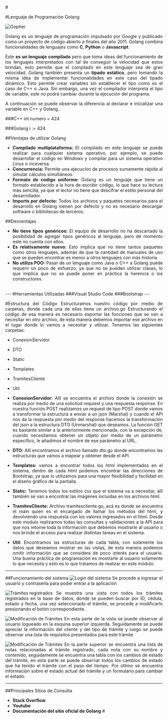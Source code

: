 #<div style="text-align: justify">
#Lenguaje de Programación Golang

![Gopher](https://storage.googleapis.com/jawahar-tech/1560609620174.png)

Golang es un lenguaje de programación impulsado por Google y publicado como un proyecto de código abierto a finales del año 2011. Golang combina funcionalidades de lenguajes como **C**, **Python** o **Javascript**.

Este **es un lenguaje compilado** pero que toma ideas del funcionamiento de los lenguajes interpretados con tal de conseguir la velocidad que estos brindan, esto permite que el compilado en este lenguaje sea de gran velocidad. Golang también presenta un **tipado estático**, pero tomando la misma idea de implementar funcionalidades en este caso del tipado dinámico. Esto permite crear variables sin establecer el tipo como es el caso de C++ o Java. Sin embargo, una vez el compilador interpreta el tipo de variable, este no podrá cambiar durante la ejecución del programa.

A continuación se puede observar la diferencia al declarar e inicializar una variable en C++ y Golang.

###C++
	int numero = 424

###Golang
	i := 424


##Ventajas de utilizar Golang

* **Compilado multiplataforma:** El compilado en este lenguaje se puede realizar para cualquier sistema operativo, por ejemplo, se puede desarrollar el código en Windows y compilar para un sistema operativo Linux o viceversa.
* **Concurrencia:** Permite una ejecución de procesos sumamente rápida al simular cálculos simultáneos.
* **Formato de código uniforme:** Golang es un lenguaje que tiene un formato establecido a la hora de escribir código, lo que hace su lectura más sencilla, ya que el lector no tiene que descifrar el estilo personal del desarrollador.
* **Imports por defecto:** Todos los archivos y paquetes necesarios para el desarrollo en Golang vienen por defecto y no es necesario descargar software o bibliotecas de terceros.

##Desventajas

* **No tiene tipos genéricos:** El equipo de desarrollo no ha descartado la posibilidad de agregar tipos genéricos al lenguaje, pero de momento este no cuenta con ellos.
* **Es relativamente nuevo:** Esto implica que no tiene tantos paquetes como otros lenguajes, además de que la cantidad de manuales de uso que se pueden encontrar es menor a otros lenguajes con más historia.
* **No utiliza POO:** Pasar de un lenguaje como Java o C++ a Golang puede requerir un poco de esfuerzo, ya que no se pueden utilizar clases, lo que implica que no se puede poner en práctica la herencia o los constructores. 

<br>
---
#Herramientas Utilizadas
###Visual Studio Code
###Bootstrap
---

#Estructura del Código
Estructuramos nuestro código por medio de carpetas, donde cada una de ellas tiene un archivo.go Estructurando el código de esa manera es necesario exportar las funciones que se van a necesitar en otro archivo, de esta manera debemos importar ese archivo en el lugar donde lo vamos a necesitar y utilizar. Tenemos las siguientes carpetas:

* ConexionServidor
* DTO
* Static
* Templates
* TramitesCliente
* Util


* **ConexionServidor:** Allí se encuentra el archivo donde la conexión se realiza por medio de una solicitud requiest y una respuesta response. En nuestra función POST realizamos un request de tipo POST donde vamos a transformar la estructura a enviar a un json (Marshal) y cuando el API nos da la respuesta por medio del response hacemos la transformación del json a la estructura DTO (Unmarshal) que deseamos. La función GET es bastante similar a la anteriormente mencionada, con la excepción de, cuando necesitamos obtener un objeto por medio de un parámetro especifico, le añadimos el nombre de ese parámetro al URL.

* **DTO:** Allí encontramos el archivo llamado dto.go donde encontramos las estructuras que vamos a mapear y obtener desde el API. 

* **Templates:** vamos a encontrar todos los html implementados en el sistema, dentro de cada html podemos encontrar las direcciones de Bootstrap, ya que lo utilizamos para una mayor flexibilidad y facilidad en el diseño gráfico de la pantalla.

* **Static:** Tenemos todos los estilos css que el sistema va a necesitar, allí también se van a encontrar las imágenes incluidas en los archivos html.

* **TramitesCliente:** Archivo tramitescliente.go, acá es donde se encuentra el main quien es el encargado de llamar los métodos del html, y devolviendo una respuesta con los valores ingresados en el html. Desde este modulo realizamos todas las consultas y validaciones a la API para que nos retorne toda la información que debemos mostrarle al usuario o nos brinde el acceso para realizar distintas tareas en el sistema.

* **Util:** Encontramos las estructuras de cada tabla, con solamente los datos que deseamos mostrar en las vistas, de esta manera podemos omitir información que se considera de poco interés para el usuario. Una buena práctica de programación es mostrarle al usuario solamente lo que necesita y esto es lo que tratamos de realizar en este módulo.

---


##Funcionamiento del sistema
![Login del sistema](Imagenes/Login.PNG) 
Se procede a ingresar el usuario y contraseña para poder entrar a la aplicación

![Trámites registrados](Imagenes/TramitesRegistrados.PNG)
Se muestra una vista con todos los trámites registrados en la base de datos, donde se pueden buscar por ID, cédula, estado y fecha, una vez seleccionado el trámite, se procede a modificarlo presionando el botón correspondiente.

![Modificación de Trámites](Imagenes/ModificarTramite1.PNG)
En esta parte de la vista se puede observar al usuario logueado en la esquina superior izquierda. Seguidamente se puede apreciar la información del cliente y del tipo de trámite y luego se puede observar una lista de requisitos presentados para este trámite.

![Modificación de Trámites](Imagenes/ModificarTramite2.PNG)
En la parte superior se encuentra una lista de notas relacionadas al trámite registrado, cada nota con su nombre y contenido, seguidamente se encuentra una tabla con los cambios de estado del trámite, en esta parte se puede observar todos los cambios de estado que ha tenido el trámite con el paso del tiempo. Por útlimo se encuentra información sobre el estado actual del trámite y un formulario para cambiar el estado.

---
##Principales Sitios de Consulta
* **Stack Overflow**
* **Youtube**
* **Documentación del sitio oficial de Golang**
#<div/>